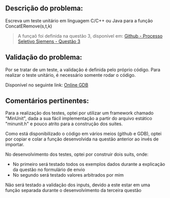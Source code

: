 ## Descrição do problema:

Escreva um teste unitário em linguagem C/C++ ou Java para a função ConcatERemove(s,t,k)

> A funçaõ foi definida na questão 3, disponível em: [Github - Processo Seletivo Siemens - Questão 3](https://github.com/lucas-kaminski/processo-seletivo-siemens/tree/main/questao_3)

## Validação do problema:

Por se tratar de um teste, a validação é definida pelo próprio código.
Para realizar o teste unitário, é necessário somente rodar o código.

Disponível no seguinte link:
[Online GDB](https://onlinegdb.com/KrZ4MwbNr)

## Comentários pertinentes:

Para a realização dos testes, optei por utilizar um framework chamado "MinUnit", dada a sua fácil implementação a partir do arquivo estático "minunit.h" e pouco atrito para a construção dos suites.

Como está disponibilizado o código em vários meios (github e GDB), optei por copiar e colar a função desenvolvida na questão anterior ao invés de importar.

No desenvolvimento dos testes, optei por construir dois suits, onde:

- No primeiro será testado todos os exemplos dados durante a explicação da questão no formulário de envio
- No segundo será testado valores arbitrados por mim

Não será testado a validação dos inputs, devido a este estar em uma função separada durante o desenvolvimento da terceira questão

